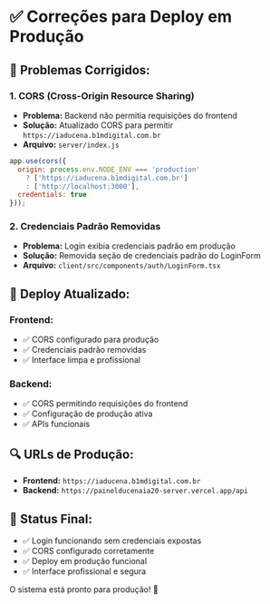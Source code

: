 # ✅ Correções para Deploy em Produção

## 🔧 **Problemas Corrigidos:**

### **1. CORS (Cross-Origin Resource Sharing)**
- **Problema:** Backend não permitia requisições do frontend
- **Solução:** Atualizado CORS para permitir `https://iaducena.b1mdigital.com.br`
- **Arquivo:** `server/index.js`

```javascript
app.use(cors({
  origin: process.env.NODE_ENV === 'production' 
    ? ['https://iaducena.b1mdigital.com.br'] 
    : ['http://localhost:3000'],
  credentials: true
}));
```

### **2. Credenciais Padrão Removidas**
- **Problema:** Login exibia credenciais padrão em produção
- **Solução:** Removida seção de credenciais padrão do LoginForm
- **Arquivo:** `client/src/components/auth/LoginForm.tsx`

## 🚀 **Deploy Atualizado:**

### **Frontend:**
- ✅ CORS configurado para produção
- ✅ Credenciais padrão removidas
- ✅ Interface limpa e profissional

### **Backend:**
- ✅ CORS permitindo requisições do frontend
- ✅ Configuração de produção ativa
- ✅ APIs funcionais

## 🔍 **URLs de Produção:**

- **Frontend:** `https://iaducena.b1mdigital.com.br`
- **Backend:** `https://painelducenaia20-server.vercel.app/api`

## 🎯 **Status Final:**

- ✅ Login funcionando sem credenciais expostas
- ✅ CORS configurado corretamente
- ✅ Deploy em produção funcional
- ✅ Interface profissional e segura

O sistema está pronto para produção! 🎉
